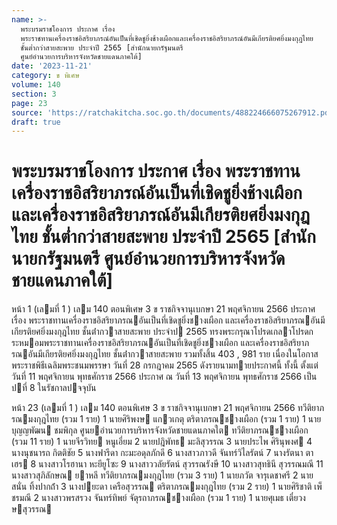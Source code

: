 ```yaml
---
name: >-
  พระบรมราชโองการ ประกาศ เรื่อง
  พระราชทานเครื่องราชอิสริยาภรณ์อันเป็นที่เชิดชูยิ่งช้างเผือกและเครื่องราชอิสริยาภรณ์อันมีเกียรติยศยิ่งมงกุฎไทย
  ชั้นต่ำกว่าสายสะพาย ประจำปี 2565 [สำนักนายกรัฐมนตรี
  ศูนย์อำนวยการบริหารจังหวัดชายแดนภาคใต้]
date: '2023-11-21'
category: ข พิเศษ
volume: 140
section: 3
page: 23
source: 'https://ratchakitcha.soc.go.th/documents/488224666075267912.pdf'
draft: true
---
```


# พระบรมราชโองการ ประกาศ เรื่อง พระราชทานเครื่องราชอิสริยาภรณ์อันเป็นที่เชิดชูยิ่งช้างเผือกและเครื่องราชอิสริยาภรณ์อันมีเกียรติยศยิ่งมงกุฎไทย ชั้นต่ำกว่าสายสะพาย ประจำปี 2565 [สำนักนายกรัฐมนตรี ศูนย์อำนวยการบริหารจังหวัดชายแดนภาคใต้]

หน้า 1 (เลมที่ 1 ) เลม 140 ตอนพิเศษ 3 ข ราชกิจจานุเบกษา 21 พฤศจิกายน 2566 ประกาศ เรื่อง พระราชทานเครื่องราชอิสริยาภรณอันเป็นที่เชิดชูยิ่งชางเผือก และเครื่องราชอิสริยาภรณอันมีเกียรติยศยิ่งมงกุฎไทย ชั้นต่ํากวาสายสะพาย ประจําป 2565 ทรงพระกรุณาโปรดเกลาโปรดกระหมอมพระราชทานเครื่องราชอิสริยาภรณอันเป็นที่เชิดชูยิ่งชางเผือก และเครื่องราชอิสริยาภรณอันมีเกียรติยศยิ่งมงกุฎไทย ชั้นต่ํากวาสายสะพาย รวมทั้งสิ้น 403 , 981 ราย เนื่องในโอกาสพระราชพิธีเฉลิมพระชนมพรรษา วันที่ 28 กรกฎาคม 2565 ดังรายนามทายประกาศนี้ ทั้งนี้ ตั้งแต่วันที่ 11 พฤศจิกายน พุทธศักราช 2566 ประกาศ ณ วันที่ 13 พฤศจิกายน พุทธศักราช 2566 เป็นปที่ 8 ในรัชกาลปจจุบัน

หน้า 23 (เลมที่ 1 ) เลม 140 ตอนพิเศษ 3 ข ราชกิจจานุเบกษา 21 พฤศจิกายน 2566 ทวีติยาภรณมงกุฎไทย (รวม 1 ราย) 1 นายศิริพงษ แกวเกตุ ตริตาภรณชางเผือก (รวม 1 ราย) 1 นายบุญญพัฒน ชมพิกุล ศูนยอํานวยการบริหารจังหวัดชายแดนภาคใต ทวีติยาภรณชางเผือก (รวม 11 ราย) 1 นายจีรวิทย หนูเอี่ยม 2 นายปฎิพัทธ มะลิสุวรรณ 3 นายประไพ ศิรินุพงศ 4 นางนุชนารถ กิตติชัย 5 นางฟารีดา กะมะอดุลภักดี 6 นางสาวภาวดี จันทร์วิไลรัตน์ 7 นางรัตนา ตาเฮร 8 นางสาวโรฮานา หะยียูโซะ 9 นางสาววลัยรัตน์ สุวรรณรังษี 10 นางสาวสุทธินี สุวรรณมณี 11 นางสาวสุภิลักษณ ยาหลี ทวีติยาภรณมงกุฎไทย (รวม 3 ราย) 1 นายภวัต จารุเดชาศรี 2 นายสนั่น ทิ้งปากถ้ํา 3 นางปยะดา เครือสุวรรณ ตริตาภรณมงกุฎไทย (รวม 2 ราย) 1 นายศิริชาติ เพ็ชรมณี 2 นางสาวพรสรวง จันทร์ทิพย์ จัตุรถาภรณชางเผือก (รวม 1 ราย) 1 นายศุเมธ เตี๋ยวงษสุวรรณ
